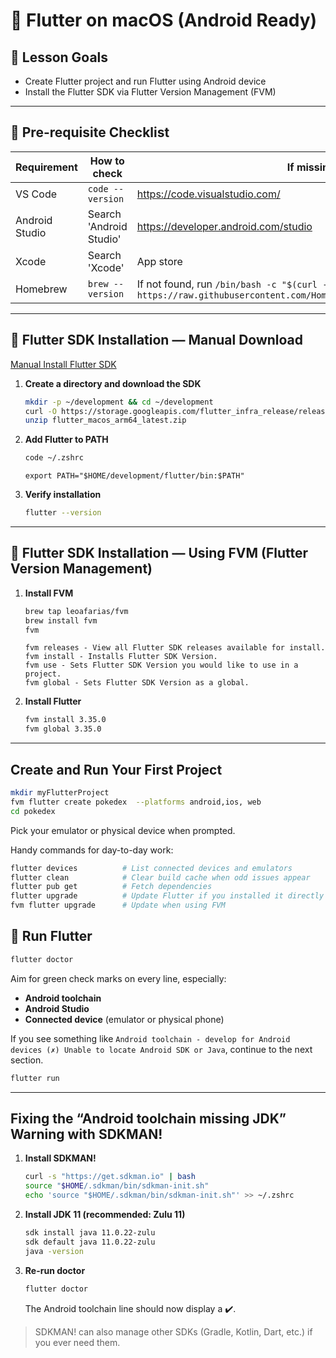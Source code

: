 # 🍎 Flutter on macOS (Android Ready)

## 🎯 Lesson Goals

- Create Flutter project and run Flutter using Android device
- Install the Flutter SDK via Flutter Version Management (FVM)


---

## 🧾 Pre-requisite Checklist
| Requirement | How to check | If missing |
| --- | --- | --- |
| VS Code | `code --version` | https://code.visualstudio.com/  |
| Android Studio | Search 'Android Studio'  | https://developer.android.com/studio |
| Xcode | Search 'Xcode' | App store |
| Homebrew | `brew --version` | If not found, run `/bin/bash -c "$(curl -fsSL https://raw.githubusercontent.com/Homebrew/install/HEAD/install.sh)"` |


---

## 🦖 Flutter SDK Installation — Manual Download

[ Manual Install Flutter SDK ](https://docs.flutter.dev/install/manual)

1. **Create a directory and download the SDK**

   ```bash
   mkdir -p ~/development && cd ~/development
   curl -O https://storage.googleapis.com/flutter_infra_release/releases/stable/macos/flutter_macos_arm64_latest.zip
   unzip flutter_macos_arm64_latest.zip
   ```

2. **Add Flutter to PATH**
   ```bash
   code ~/.zshrc
   ```
   ```
   export PATH="$HOME/development/flutter/bin:$PATH"
   ```

3. **Verify installation**
   ```bash
   flutter --version
   ```

---

## 🦾 Flutter SDK Installation — Using FVM (Flutter Version Management)

1. **Install FVM**
   ```bash
   brew tap leoafarias/fvm
   brew install fvm
   fvm
   ```

   ```
   fvm releases - View all Flutter SDK releases available for install.
   fvm install - Installs Flutter SDK Version.
   fvm use - Sets Flutter SDK Version you would like to use in a project.
   fvm global - Sets Flutter SDK Version as a global.
   ```

2. **Install Flutter**
   ```bash
   fvm install 3.35.0 
   fvm global 3.35.0          
   ```

---

## Create and Run Your First Project
```bash
mkdir myFlutterProject
fvm flutter create pokedex  --platforms android,ios, web
cd pokedex
```
Pick your emulator or physical device when prompted.

Handy commands for day-to-day work:
```bash
flutter devices          # List connected devices and emulators
flutter clean            # Clear build cache when odd issues appear
flutter pub get          # Fetch dependencies
flutter upgrade          # Update Flutter if you installed it directly
fvm flutter upgrade      # Update when using FVM
```

## 👾 Run Flutter
```bash
flutter doctor
```
Aim for green check marks on every line, especially:
- **Android toolchain**
- **Android Studio**
- **Connected device** (emulator or physical phone)

If you see something like `Android toolchain - develop for Android devices (✗) Unable to locate Android SDK or Java`, continue to the next section.

```bash
flutter run
```
---

## Fixing the “Android toolchain missing JDK” Warning with SDKMAN!
1. **Install SDKMAN!**
   ```bash
   curl -s "https://get.sdkman.io" | bash
   source "$HOME/.sdkman/bin/sdkman-init.sh"
   echo 'source "$HOME/.sdkman/bin/sdkman-init.sh"' >> ~/.zshrc
   ```

2. **Install JDK 11 (recommended: Zulu 11)**
   ```bash
   sdk install java 11.0.22-zulu
   sdk default java 11.0.22-zulu
   java -version
   ```

3. **Re-run doctor**
   ```bash
   flutter doctor
   ```
   The Android toolchain line should now display a ✔️.

> SDKMAN! can also manage other SDKs (Gradle, Kotlin, Dart, etc.) if you ever need them.
